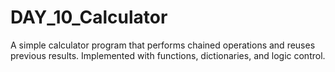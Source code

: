 # DAY_10_Calculator
A simple calculator program that performs chained operations and reuses previous results. Implemented with functions, dictionaries, and logic control.
